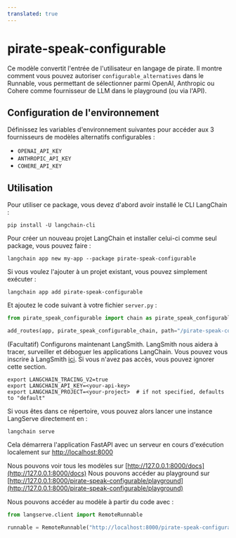 ```yaml
---
translated: true
---
```


# pirate-speak-configurable

Ce modèle convertit l'entrée de l'utilisateur en langage de pirate. Il montre comment vous pouvez autoriser `configurable_alternatives` dans le Runnable, vous permettant de sélectionner parmi OpenAI, Anthropic ou Cohere comme fournisseur de LLM dans le playground (ou via l'API).

## Configuration de l'environnement

Définissez les variables d'environnement suivantes pour accéder aux 3 fournisseurs de modèles alternatifs configurables :

- `OPENAI_API_KEY`
- `ANTHROPIC_API_KEY`
- `COHERE_API_KEY`

## Utilisation

Pour utiliser ce package, vous devez d'abord avoir installé le CLI LangChain :

```shell
pip install -U langchain-cli
```

Pour créer un nouveau projet LangChain et installer celui-ci comme seul package, vous pouvez faire :

```shell
langchain app new my-app --package pirate-speak-configurable
```

Si vous voulez l'ajouter à un projet existant, vous pouvez simplement exécuter :

```shell
langchain app add pirate-speak-configurable
```

Et ajoutez le code suivant à votre fichier `server.py` :

```python
from pirate_speak_configurable import chain as pirate_speak_configurable_chain

add_routes(app, pirate_speak_configurable_chain, path="/pirate-speak-configurable")
```

(Facultatif) Configurons maintenant LangSmith.
LangSmith nous aidera à tracer, surveiller et déboguer les applications LangChain.
Vous pouvez vous inscrire à LangSmith [ici](https://smith.langchain.com/).
Si vous n'avez pas accès, vous pouvez ignorer cette section.

```shell
export LANGCHAIN_TRACING_V2=true
export LANGCHAIN_API_KEY=<your-api-key>
export LANGCHAIN_PROJECT=<your-project>  # if not specified, defaults to "default"
```

Si vous êtes dans ce répertoire, vous pouvez alors lancer une instance LangServe directement en :

```shell
langchain serve
```

Cela démarrera l'application FastAPI avec un serveur en cours d'exécution localement sur
[http://localhost:8000](http://localhost:8000)

Nous pouvons voir tous les modèles sur [http://127.0.0.1:8000/docs](http://127.0.0.1:8000/docs)
Nous pouvons accéder au playground sur [http://127.0.0.1:8000/pirate-speak-configurable/playground](http://127.0.0.1:8000/pirate-speak-configurable/playground)

Nous pouvons accéder au modèle à partir du code avec :

```python
from langserve.client import RemoteRunnable

runnable = RemoteRunnable("http://localhost:8000/pirate-speak-configurable")
```
